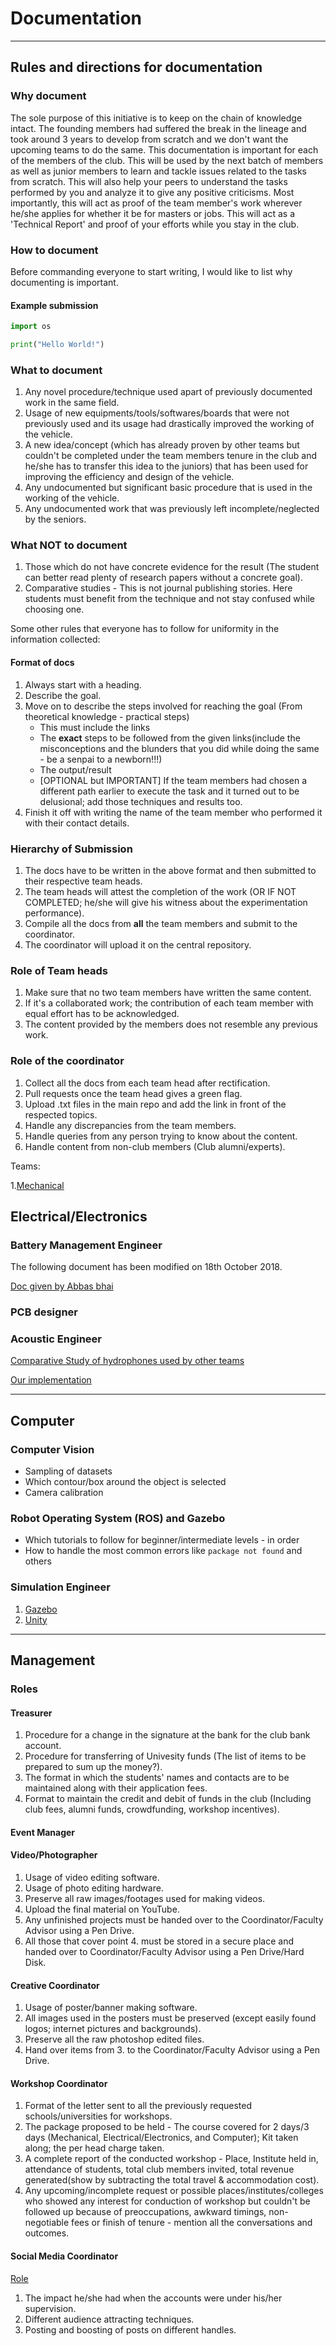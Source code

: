 # Documentation

---

## Rules and directions for documentation

### Why document

The sole purpose of this initiative is to keep on the chain of knowledge intact. The founding members had suffered the break in the lineage and took around 3 years to develop from scratch and we don't want the upcoming teams to do the same.
This documentation is important for each of the members of the club. This will be used by the next batch of members as well as junior members to learn and tackle issues related to the tasks from scratch. This will also help your peers to understand the tasks performed by you and analyze it to give any positive criticisms.
Most importantly, this will act as proof of the team member's work wherever he/she applies for whether it be for masters or jobs. This will act as a 'Technical Report' and proof of your efforts while you stay in the club.

### How to document

Before commanding everyone to start writing, I would like to list why documenting is important.

#### Example submission

```python
import os

print("Hello World!")
```

### What to document

1. Any novel procedure/technique used apart of previously documented work in the same field.
2. Usage of new equipments/tools/softwares/boards that were not previously used and its usage had drastically improved the working of the vehicle.
3. A new idea/concept (which has already proven by other teams but couldn't be completed under the team members tenure in the club and he/she has to transfer this idea to the juniors) that has been used for improving the efficiency and design of the vehicle.
4. Any undocumented but significant basic procedure that is used in the working of the vehicle.
5. Any undocumented work that was previously left incomplete/neglected by the seniors.

### What NOT to document

1. Those which do not have concrete evidence for the result (The student can better read plenty of research papers without a concrete goal).
2. Comparative studies - This is not journal publishing stories. Here students must benefit from the technique and not stay confused while choosing one.

Some other rules that everyone has to follow for uniformity in the information collected:

#### Format of docs

1. Always start with a heading.
2. Describe the goal.
3. Move on to describe the steps involved for reaching the goal (From theoretical knowledge - practical steps)
    - This must include the links
    - The **exact** steps to be followed from the given links(include the misconceptions and the blunders that you did while doing the same - be a senpai to a newborn!!!)
    - The output/result
    - [OPTIONAL but IMPORTANT] If the team members had chosen a different path earlier to execute the task and it turned out to be delusional; add those techniques and results too.
4. Finish it off with writing the name of the team member who performed it with their contact details.

### Hierarchy of Submission

1. The docs have to be written in the above format and then submitted to their respective team heads.
2. The team heads will attest the completion of the work (OR IF NOT COMPLETED; he/she will give his witness about the experimentation performance).
3. Compile all the docs from **all** the team members and submit to the coordinator.
4. The coordinator will upload it on the central repository.

### Role of Team heads

1. Make sure that no two team members have written the same content.
2. If it's a collaborated work; the contribution of each team member with equal effort has to be acknowledged.
3. The content provided by the members does not resemble any previous work.

### Role of the coordinator

1. Collect all the docs from each team head after rectification.
2. Pull requests once the team head gives a green flag.
3. Upload .txt files in the main repo and add the link in front of the respected topics.
4. Handle any discrepancies from the team members.
5. Handle queries from any person trying to know about the content.
6. Handle content from non-club members (Club alumni/experts).

Teams:

1.[Mechanical](mechanical)

## Electrical/Electronics  

### Battery Management Engineer

The following document has been modified on 18th October 2018.

[Doc given by Abbas bhai](https://github.com/auvzhcet/Documentation/blob/master/BMS%20for%20lithium%20polymer%20battery%20pack.docx)

### PCB designer

### Acoustic Engineer

[Comparative Study of hydrophones used by other teams](https://github.com/auvzhcet/AUV2k19/blob/master/hydrophones_study.md)

[Our implementation](https://github.com/auvzhcet/Documentation/blob/master/Acoustics.md)

---

## Computer

### Computer Vision

- Sampling of datasets
- Which contour/box around the object is selected
- Camera calibration

### Robot Operating System (ROS) and Gazebo

- Which tutorials to follow for beginner/intermediate levels - in order
- How to handle the most common errors like ```package not found``` and others

### Simulation Engineer

1. [Gazebo](http://gazebosim.org/)
2. [Unity](https://unity.com/)

---

## Management

### Roles

#### Treasurer

1. Procedure for a change in the signature at the bank for the club bank account.
2. Procedure for transferring of Univesity funds (The list of items to be prepared to sum up the money?).
3. The format in which the students' names and contacts are to be maintained along with their application fees.
4. Format to maintain the credit and debit of funds in the club (Including club fees, alumni funds, crowdfunding, workshop incentives).

#### Event Manager

#### Video/Photographer

1. Usage of video editing software.
2. Usage of photo editing hardware.
3. Preserve all raw images/footages used for making videos.
4. Upload the final material on YouTube.
5. Any unfinished projects must be handed over to the Coordinator/Faculty Advisor using a Pen Drive.
6. All those that cover point 4. must be stored in a secure place and handed over to Coordinator/Faculty Advisor using a Pen Drive/Hard Disk.

#### Creative Coordinator

1. Usage of poster/banner making software.
2. All images used in the posters must be preserved (except easily found logos; internet pictures and backgrounds).
3. Preserve all the raw photoshop edited files.
4. Hand over items from 3. to the Coordinator/Faculty Advisor using a Pen Drive.

#### Workshop Coordinator

1. Format of the letter sent to all the previously requested schools/universities for workshops.
2. The package proposed to be held - The course covered for 2 days/3 days (Mechanical, Electrical/Electronics, and Computer); Kit taken along; the per head charge taken.
3. A complete report of the conducted workshop - Place, Institute held in, attendance of students, total club members invited, total revenue generated(show by subtracting the total travel & accommodation cost).
4. Any upcoming/incomplete request or possible places/institutes/colleges who showed any interest for conduction of workshop but couldn't be followed up because of preoccupations, awkward timings, non-negotiable fees or finish of tenure - mention all the conversations and outcomes.

#### Social Media Coordinator

[Role](./marketing/Social_Media_Manager.md)

1. The impact he/she had when the accounts were under his/her supervision.
2. Different audience attracting techniques.
3. Posting and boosting of posts on different handles.
